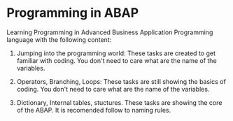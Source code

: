 # Programming in ABAP
 Learning Programming in Advanced Business Application Programming language with the following content:

1. Jumping into the programming world:
   These tasks are created to get familiar with coding. You don't need to care what are the name of the variables.
   
2. Operators, Branching, Loops:
   These tasks are still showing the basics of coding. You don't need to care what are the name of the variables.

3. Dictionary, Internal tables, stuctures.
   These tasks are showing the core of the ABAP. It is recomended follow to naming rules.


